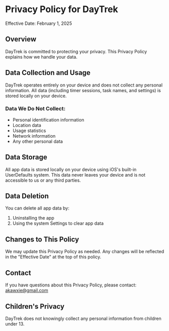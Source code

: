 # Privacy Policy for DayTrek

Effective Date: February 1, 2025

## Overview
DayTrek is committed to protecting your privacy. This Privacy Policy explains how we handle your data.

## Data Collection and Usage
DayTrek operates entirely on your device and does not collect any personal information. All data (including timer sessions, task names, and settings) is stored locally on your device.

### Data We Do Not Collect:
- Personal identification information
- Location data
- Usage statistics
- Network information
- Any other personal data

## Data Storage
All app data is stored locally on your device using iOS's built-in UserDefaults system. This data never leaves your device and is not accessible to us or any third parties.

## Data Deletion
You can delete all app data by:
1. Uninstalling the app
2. Using the system Settings to clear app data

## Changes to This Policy
We may update this Privacy Policy as needed. Any changes will be reflected in the "Effective Date" at the top of this policy.

## Contact
If you have questions about this Privacy Policy, please contact:
akawxie@gmail.com

## Children's Privacy
DayTrek does not knowingly collect any personal information from children under 13.
